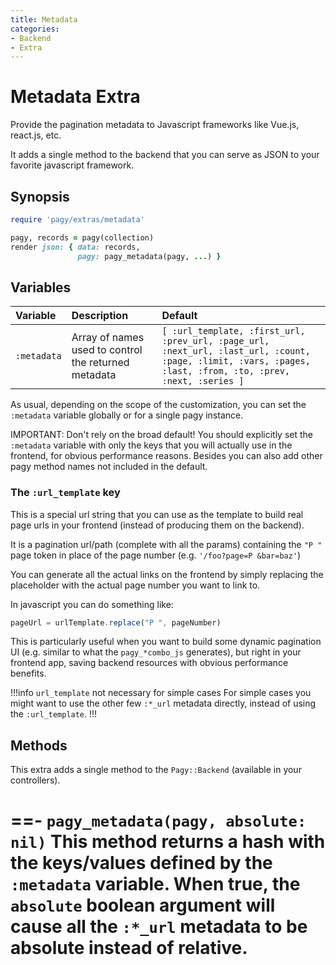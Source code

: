 ```yaml
---
title: Metadata
categories:
- Backend
- Extra
---
```


# Metadata Extra

Provide the pagination metadata to Javascript frameworks like Vue.js, react.js, etc.

It adds a single method to the backend that you can serve as JSON to your favorite javascript framework.

## Synopsis

```ruby pagy.rb (initializer)
require 'pagy/extras/metadata'
```

```ruby Controller (action)
pagy, records = pagy(collection)
render json: { data: records,
               pagy: pagy_metadata(pagy, ...) }
```

## Variables

| Variable    | Description                                          | Default                                                                                                                                                     |
|:------------|:-----------------------------------------------------|:------------------------------------------------------------------------------------------------------------------------------------------------------------|
| `:metadata` | Array of names used to control the returned metadata | `[ :url_template, :first_url, :prev_url, :page_url, :next_url, :last_url, :count, :page, :limit, :vars, :pages, :last, :from, :to, :prev, :next, :series ]` |

As usual, depending on the scope of the customization, you can set the `:metadata` variable globally or for a single pagy
instance.

IMPORTANT: Don't rely on the broad default! You should explicitly set the `:metadata` variable with only the keys that you will
actually use in the frontend, for obvious performance reasons. Besides you can also add other pagy method names not included in
the default.

### The `:url_template` key

This is a special url string that you can use as the template to build real page urls in your frontend (instead of producing them
on the backend).

It is a pagination url/path (complete with all the params) containing the `"P "` page token in place of the page
number (e.g. `'/foo?page=P &bar=baz'`)

You can generate all the actual links on the frontend by simply replacing the placeholder with the actual page number you want to
link to.

In javascript you can do something like:

```js
pageUrl = urlTemplate.replace("P ", pageNumber)
```

This is particularly useful when you want to build some dynamic pagination UI (e.g. similar to what the `pagy_*combo_js`
generates), but right in your frontend app, saving backend resources with obvious performance benefits.

!!!info `url_template` not necessary for simple cases
For simple cases you might want to use the other few `:*_url` metadata directly, instead of using the `:url_template`.
!!!

## Methods

This extra adds a single method to the `Pagy::Backend` (available in your controllers).

==- `pagy_metadata(pagy, absolute: nil)`
This method returns a hash with the keys/values defined by the `:metadata` variable. When true, the `absolute` boolean argument
will cause all the `:*_url` metadata to be absolute instead of relative.
===
